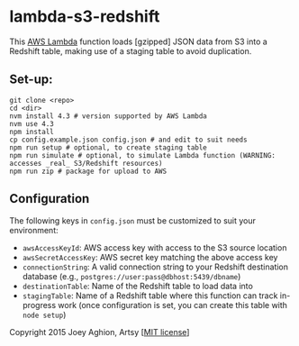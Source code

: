 # lambda-s3-redshift

This [AWS Lambda](https://aws.amazon.com/lambda/) function loads [gzipped] JSON data from S3 into a Redshift table, making use of a staging table to avoid duplication.

## Set-up:

    git clone <repo>
    cd <dir>
    nvm install 4.3 # version supported by AWS Lambda
    nvm use 4.3
    npm install
    cp config.example.json config.json # and edit to suit needs
    npm run setup # optional, to create staging table
    npm run simulate # optional, to simulate Lambda function (WARNING: accesses _real_ S3/Redshift resources)
    npm run zip # package for upload to AWS

## Configuration

The following keys in `config.json` must be customized to suit your environment:

* `awsAccessKeyId`: AWS access key with access to the S3 source location
* `awsSecretAccessKey`: AWS secret key matching the above access key
* `connectionString`: A valid connection string to your Redshift destination database (e.g., `postgres://user:pass@dbhost:5439/dbname`)
* `destinationTable`: Name of the Redshift table to load data into
* `stagingTable`: Name of a Redshift table where this function can track in-progress work (once configuration is set, you can create this table with `node setup`)

Copyright 2015 Joey Aghion, Artsy [[MIT license](LICENSE.txt)]
